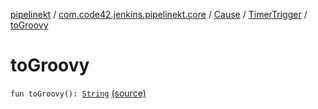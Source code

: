 [pipelinekt](../../../index.md) / [com.code42.jenkins.pipelinekt.core](../../index.md) / [Cause](../index.md) / [TimerTrigger](index.md) / [toGroovy](./to-groovy.md)

# toGroovy

`fun toGroovy(): `[`String`](https://kotlinlang.org/api/latest/jvm/stdlib/kotlin/-string/index.html) [(source)](https://github.com/code42/pipelinekt/tree/master/core/src/main/kotlin/com/code42/jenkins/pipelinekt/core/Cause.kt#L11)